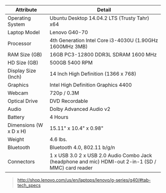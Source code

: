 | Attribute              | Detail                                                                                              |
|------------------------|-----------------------------------------------------------------------------------------------------|
| Operating System       | Ubuntu Desktop 14.04.2 LTS (Trusty Tahr) x64                                                        |
| Laptop Model           | Lenovo G40-70                                                                                       |
| Processor              | 4th Generation Intel Core i3-4030U (1.90GHz 1600MHz 3MB)                                            |
| RAM Size (GB)          | 16GB PC3-12800 DDR3L SDRAM 1600 MHz                                                                 |
| HD Size (GB)           | 500GB 5400 RPM                                                                                      |
| Display Size (Inch)    | 14 Inch High Definition (1366 x 768)                                                                |
| Graphics               | Intel High Definition Graphics 4400                                                                 |
| Webcam                 | 720p / 0.3M                                                                                         |
| Optical Drive          | DVD Recordable                                                                                      |
| Audio                  | Dolby Advanced Audio v2                                                                             |
| Battery                | 4 Hours                                                                                             |
| Dimensions (W x D x H) | 15.11" x 10.4" x 0.98"                                                                              |
| Weight                 | 4.6 lbs.                                                                                            |
| Bluetooth              | Bluetooth 4.0, 802.11 b/g/n                                                                         |
| Connectors             | 1 x USB 3.0 2 x USB 2.0 Audio Combo Jack (headphone and mic) HDMI-out 2-in-1 (SD / MMC) card reader |

> http://shop.lenovo.com/us/en/laptops/lenovo/g-series/g40/#tab-tech_specs
